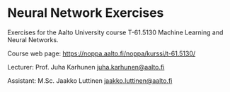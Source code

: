 Neural Network Exercises
========================

Exercises for the Aalto University course T-61.5130 Machine Learning and Neural Networks.

Course web page: https://noppa.aalto.fi/noppa/kurssi/t-61.5130/

Lecturer: Prof. Juha Karhunen <juha.karhunen@aalto.fi>

Assistant: M.Sc. Jaakko Luttinen <jaakko.luttinen@aalto.fi>

